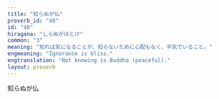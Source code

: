 ```yaml
---
title: "知らぬが仏"
proverb_id: "48"
id: "48"
hiragana: "しらぬがほとけ"
common: "3"
meaning: "知れば気になることが、知らないために心配もなく、平気でいること。"
engmeaning: "Ignorance is bliss."
engtranslation: "Not knowing is Buddha (peaceful)."
layout: proverb
---
```


知らぬが仏
